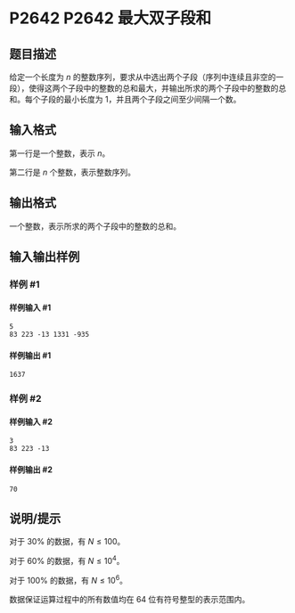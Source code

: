# P2642 P2642 最大双子段和

## 题目描述

给定一个长度为 $n$ 的整数序列，要求从中选出两个子段（序列中连续且非空的一段），使得这两个子段中的整数的总和最大，并输出所求的两个子段中的整数的总和。每个子段的最小长度为 $1$，并且两个子段之间至少间隔一个数。

## 输入格式

第一行是一个整数，表示 $n$。

第二行是 $n$ 个整数，表示整数序列。

## 输出格式

一个整数，表示所求的两个子段中的整数的总和。

## 输入输出样例

### 样例 #1

#### 样例输入 #1

```
5
83 223 -13 1331 -935
```

#### 样例输出 #1

```
1637
```

### 样例 #2

#### 样例输入 #2

```
3
83 223 -13
```

#### 样例输出 #2

```
70
```

## 说明/提示

对于 $30\%$ 的数据，有 $N\le 100$。

对于 $60\%$ 的数据，有 $N\le 10^4$。

对于 $100\%$ 的数据，有 $N\le 10^6$。

数据保证运算过程中的所有数值均在 64 位有符号整型的表示范围内。
